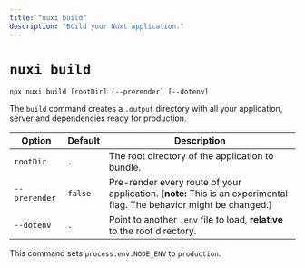 ```yaml
---
title: "nuxi build"
description: "Build your Nuxt application."
---
```


# `nuxi build`

```{bash}
npx nuxi build [rootDir] [--prerender] [--dotenv]
```

The `build` command creates a `.output` directory with all your application, server and dependencies ready for production.

Option        | Default          | Description
-------------------------|-----------------|------------------
`rootDir` | `.` | The root directory of the application to bundle.
`--prerender` | `false` | Pre-render every route of your application. (**note:** This is an experimental flag. The behavior might be changed.)
`--dotenv` | `.` | Point to another `.env` file to load, **relative** to the root directory.

This command sets `process.env.NODE_ENV` to `production`.
